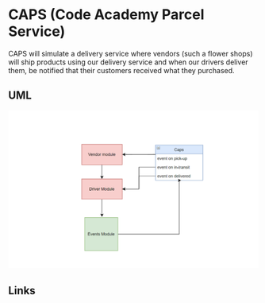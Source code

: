 # CAPS (Code Academy Parcel Service)

CAPS will simulate a delivery service where vendors (such a flower shops) will ship products using our delivery service and when our drivers deliver them, be notified that their customers received what they purchased.

## UML 
![UML](uml.PNG)


## Links

